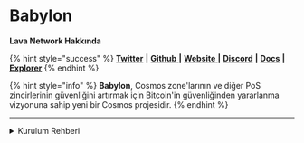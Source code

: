 # Babylon

**Lava Network Hakkında**

{% hint style="success" %}
[**Twitter**](https://twitter.com/babylon\_chain) **|** [**Github** ](https://github.com/babylonchain)**|** [**Website** ](https://babylonchain.io/)**|** [**Discord**](https://discord.com/invite/babylonchain) **|** [**Docs**](https://docs.babylonchain.io/) **|** [**Explorer**](https://testnet.babylon.explorers.guru/)
{% endhint %}

{% hint style="info" %}
**Babylon**, Cosmos zone'larının ve diğer PoS zincirlerinin güvenliğini artırmak için Bitcoin'in güvenliğinden yararlanma vizyonuna sahip yeni bir Cosmos projesidir.
{% endhint %}

***

<details>

<summary>Kurulum Rehberi</summary>

#### Sistem Gereksinimleri

```
CPU	  8 core
RAM	  16GB
Storage	  500GB
OS	  Ubuntu 22.04
```

```bash
# Gerekli kütüphaneler ve güncellemeler
sudo apt update
sudo apt install -y curl git jq lz4 build-essential

# Go
sudo rm -rf /usr/local/go
curl -L https://go.dev/dl/go1.21.6.linux-amd64.tar.gz | sudo tar -xzf - -C /usr/local
echo 'export PATH=$PATH:/usr/local/go/bin:$HOME/go/bin' >> $HOME/.bash_profile
source .bash_profile
```

```bash
# Repoyu klonlama
cd && rm -rf babylon
git clone https://github.com/babylonchain/babylon
cd babylon
git checkout v0.8.4

# Binaryleri build etme
make install

# CLI konfigrasyonları
babylond config set client chain-id bbn-test-3
babylond config set client keyring-backend test
babylond config set client node tcp://localhost:20657

# moniker-adiniz kısmını değiştiriniz.
babylond init "moniker-adiniz" --chain-id bbn-test-3

# genesis ve addrbook dosyaları
curl -L https://snapshots-testnet.nodejumper.io/babylon-testnet/genesis.json > $HOME/.babylond/config/genesis.json
curl -L https://snapshots-testnet.nodejumper.io/babylon-testnet/addrbook.json > $HOME/.babylond/config/addrbook.json

# seeds
sed -i -e 's|^seeds *=.*|seeds = "8da45f9ff83b4f8dd45bbcb4f850999637fbfe3b@seed0.testnet.babylonchain.io:26656,4b1f8a774220ba1073a4e9f4881de218b8a49c99@seed1.testnet.babylonchain.io:26656,9cb1974618ddd541c9a4f4562b842b96ffaf1446@3.16.63.237:26656,03ce5e1b5be3c9a81517d415f65378943996c864@18.207.168.204:26656,a5fabac19c732bf7d814cf22e7ffc23113dc9606@34.238.169.221:26656,ade4d8bc8cbe014af6ebdf3cb7b1e9ad36f412c0@testnet-seeds.polkachu.com:20656,798836777efb5555cfb940129e2073b44f9117e5@141.94.143.203:55706,86e9a68f0fd82d6d711aa20cc2083c836fb8c083@222.106.187.14:56000,326fee158e9e24a208e53f6703c076e1465e739d@babylon-testnet.cosmos-spaces.zone:26659,5e02bb2c9a644afae6109bf2c264d356fad27618@15.165.166.210:26656"|' $HOME/.babylond/config/config.toml

# minimum gas price ayarlama
sed -i -e 's|^minimum-gas-prices *=.*|minimum-gas-prices = "0.00001ubbn"|' $HOME/.babylond/config/app.toml

# pruning
sed -i \
  -e 's|^pruning *=.*|pruning = "custom"|' \
  -e 's|^pruning-keep-recent *=.*|pruning-keep-recent = "100"|' \
  -e 's|^pruning-interval *=.*|pruning-interval = "17"|' \
  $HOME/.babylond/config/app.toml

# config
sed -i 's|^network *=.*|network = "signet"|g' $HOME/.babylond/config/app.toml

# portları değiştirme
sed -i -e "s%:1317%:20617%; s%:8080%:20680%; s%:9090%:20690%; s%:9091%:20691%; s%:8545%:20645%; s%:8546%:20646%; s%:6065%:20665%" $HOME/.babylond/config/app.toml
sed -i -e "s%:26658%:20658%; s%:26657%:20657%; s%:6060%:20660%; s%:26656%:20656%; s%:26660%:20661%" $HOME/.babylond/config/config.toml

# snapshot dosyası
curl "https://snapshots-testnet.nodejumper.io/babylon-testnet/babylon-testnet_latest.tar.lz4" | lz4 -dc - | tar -xf - -C "$HOME/.babylond"

# servis dosyası oluşturma
sudo tee /etc/systemd/system/babylond.service > /dev/null << EOF
[Unit]
Description=Babylon node service
After=network-online.target
[Service]
User=$USER
ExecStart=$(which babylond) start
Restart=on-failure
RestartSec=10
LimitNOFILE=65535
[Install]
WantedBy=multi-user.target
EOF
sudo systemctl daemon-reload
sudo systemctl enable babylond.service

# servisi başlatma ve logları görme
sudo systemctl start babylond.service
sudo journalctl -u babylond.service -f --no-hostname -o cat
```

</details>
